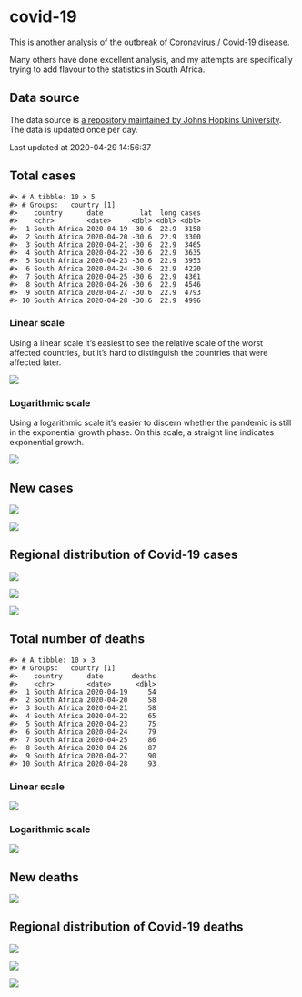 
<!-- README.md is generated from README.Rmd. Please edit that file -->

# covid-19

<!-- badges: start -->

<!-- badges: end -->

This is another analysis of the outbreak of [Coronavirus / Covid-19
disease](https://en.wikipedia.org/wiki/Coronavirus_disease_2019).

Many others have done excellent analysis, and my attempts are
specifically trying to add flavour to the statistics in South Africa.

## Data source

The data source is [a repository maintained by Johns Hopkins
University](https://github.com/CSSEGISandData/COVID-19). The data is
updated once per day.

Last updated at 2020-04-29 14:56:37

## Total cases

    #> # A tibble: 10 x 5
    #> # Groups:   country [1]
    #>    country      date         lat  long cases
    #>    <chr>        <date>     <dbl> <dbl> <dbl>
    #>  1 South Africa 2020-04-19 -30.6  22.9  3158
    #>  2 South Africa 2020-04-20 -30.6  22.9  3300
    #>  3 South Africa 2020-04-21 -30.6  22.9  3465
    #>  4 South Africa 2020-04-22 -30.6  22.9  3635
    #>  5 South Africa 2020-04-23 -30.6  22.9  3953
    #>  6 South Africa 2020-04-24 -30.6  22.9  4220
    #>  7 South Africa 2020-04-25 -30.6  22.9  4361
    #>  8 South Africa 2020-04-26 -30.6  22.9  4546
    #>  9 South Africa 2020-04-27 -30.6  22.9  4793
    #> 10 South Africa 2020-04-28 -30.6  22.9  4996

### Linear scale

Using a linear scale it’s easiest to see the relative scale of the worst
affected countries, but it’s hard to distinguish the countries that were
affected later.

![](README_files/figure-gfm/unnamed-chunk-5-1.png)<!-- -->

### Logarithmic scale

Using a logarithmic scale it’s easier to discern whether the pandemic is
still in the exponential growth phase. On this scale, a straight line
indicates exponential growth.

![](README_files/figure-gfm/unnamed-chunk-6-1.png)<!-- -->

## New cases

![](README_files/figure-gfm/unnamed-chunk-7-1.png)<!-- -->

![](README_files/figure-gfm/unnamed-chunk-8-1.png)<!-- -->

## Regional distribution of Covid-19 cases

![](README_files/figure-gfm/unnamed-chunk-9-1.png)<!-- -->

![](README_files/figure-gfm/unnamed-chunk-10-1.png)<!-- -->

![](README_files/figure-gfm/unnamed-chunk-11-1.png)<!-- -->

## Total number of deaths

    #> # A tibble: 10 x 3
    #> # Groups:   country [1]
    #>    country      date       deaths
    #>    <chr>        <date>      <dbl>
    #>  1 South Africa 2020-04-19     54
    #>  2 South Africa 2020-04-20     58
    #>  3 South Africa 2020-04-21     58
    #>  4 South Africa 2020-04-22     65
    #>  5 South Africa 2020-04-23     75
    #>  6 South Africa 2020-04-24     79
    #>  7 South Africa 2020-04-25     86
    #>  8 South Africa 2020-04-26     87
    #>  9 South Africa 2020-04-27     90
    #> 10 South Africa 2020-04-28     93

### Linear scale

![](README_files/figure-gfm/unnamed-chunk-14-1.png)<!-- -->

### Logarithmic scale

![](README_files/figure-gfm/unnamed-chunk-15-1.png)<!-- -->

## New deaths

![](README_files/figure-gfm/unnamed-chunk-16-1.png)<!-- -->

## Regional distribution of Covid-19 deaths

![](README_files/figure-gfm/unnamed-chunk-17-1.png)<!-- -->

![](README_files/figure-gfm/unnamed-chunk-18-1.png)<!-- -->

![](README_files/figure-gfm/unnamed-chunk-19-1.png)<!-- -->
